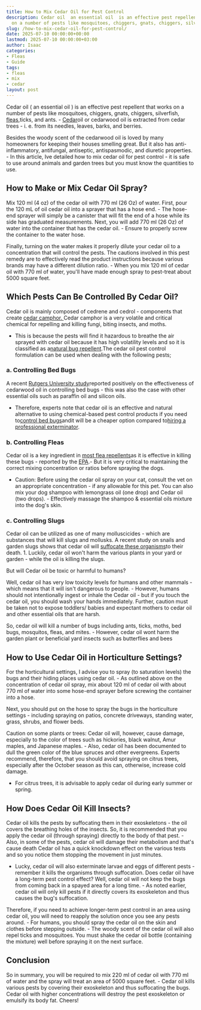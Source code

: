 ```yaml
---
title: How to Mix Cedar Oil for Pest Control
description: Cedar oil  an essential oil  is an effective pest repellent that works
  on a number of pests like mosquitoes, chiggers, gnats, chiggers, silverfish, fleas,...
slug: /how-to-mix-cedar-oil-for-pest-control/
date: 2025-07-10 00:00:00+00:00
lastmod: 2025-07-10 00:00:00+03:00
author: Isaac
categories:
- Fleas
- Guide
tags:
- fleas
- mix
- cedar
layout: post
---
```

Cedar oil ( an essential oil ) is an effective pest repellent that works on a number of pests like mosquitoes, chiggers, gnats, chiggers, silverfish, [fleas](https://pestpolicy.com/are-fleas-nocturnal/),ticks, and ants. - [Cedar](https://pestpolicy.com/best-stain-for-cedar-swing-set/)oil or cedarwood oil is extracted from cedar trees - i. e. from its needles, leaves, barks, and berries.

Besides the woody scent of the cedarwood oil is loved by many homeowners for keeping their houses smelling great. But it also has anti-inflammatory, antifungal, antiseptic, antispasmodic, and diuretic properties. - In this article, Ive detailed how to mix cedar oil for pest control - it is safe to use around animals and garden trees but you must know the quantities to use.

##  How to Make or Mix Cedar Oil Spray?

Mix 120 ml (4 oz) of the cedar oil with 770 ml (26 Oz) of water. First, pour the 120 mL of oil cedar oil into a sprayer that has a hose end. - The hose-end sprayer will simply be a canister that will fit the end of a hose while its side has graduated measurements. Next, you will add 770 ml (26 Oz) of water into the container that has the cedar oil. - Ensure to properly screw the container to the water hose.

Finally, turning on the water makes it properly dilute your cedar oil to a concentration that will control the pests. The cautions involved in this pest remedy are to effectively read the product instructions because various brands may have a different dilution ratio. - When you mix 120 ml of cedar oil with 770 ml of water, you'll have made enough spray to pest-treat about 5000 square feet.

##  Which Pests Can Be Controlled By Cedar Oil?

Cedar oil is mainly composed of cedrene and cedrol - components that create [cedar camphor. ](https://ecommons.cornell.edu/bitstream/handle/1813/56116/cedarwood-oil-MRP-NYSIPM.pdf?sequence=1)Cedar camphor is a very volatile and critical chemical for repelling and killing fungi, biting insects, and moths.

- This is because the pests will find it hazardous to breathe the air sprayed with cedar oil because it has high volatility levels and so it is classified as a[natural bug repellent](http://blogs.ifas.ufl.edu/wakullaco/2017/06/01/native-red-cedar-is-a-natural-insect-repellant/).The cedar oil pest control formulation can be used when dealing with the following pests;

###  a. Controlling Bed Bugs

A recent [Rutgers University study](https://www.rutgers.edu/news)reported positively on the effectiveness of cedarwood oil in controlling bed bugs - this was also the case with other essential oils such as paraffin oil and silicon oils.

- Therefore, experts note that cedar oil is an effective and natural alternative to using chemical-based pest control products if you need to[control bed bugs](https://new-url.com/bed-bugs-vs-other-pests)andit will be a cheaper option compared to[hiring a professional exterminator](https://new-url.com/how-much-do-bed-bug-exterminators-cost/).

###  b. Controlling Fleas

Cedar oil is a key ingredient in [most flea repellents](https://pestpolicy.com/how-to-kill-fleas-on-dogs-naturally-safe-and-fast/)as it is effective in killing these bugs - reported by the [EPA](http://juniper.oregonstate.edu/bibliography/documents/phpSK42c4_epa.pdf).- But it is very critical to maintaining the correct mixing concentration or ratios before spraying the dogs.

- Caution: Before using the cedar oil spray on your cat, consult the vet on an appropriate concentration - if any allowable for this pet. You can also mix your dog shampoo with lemongrass oil (one drop) and Cedar oil (two drops). - Effectively massage the shampoo & essential oils mixture into the dog's skin.

###  c. Controlling Slugs

Cedar oil can be utilized as one of many molluscicides - which are substances that will kill slugs and mollusks. A recent study on snails and garden slugs shows that cedar oil will [suffocate these organisms](https://ucanr.edu/blogs/blogcore/postdetail.cfm?postnum=10540)to their death. 1. Luckily, cedar oil won't harm the various plants in your yard or garden - while the oil is killing the slugs.

But will Cedar oil be toxic or harmful to humans?

Well, cedar oil has very low toxicity levels for humans and other mammals - which means that it will isn't dangerous to people. - However, humans should not intentionally ingest or inhale the Cedar oil - but if you touch the cedar oil, you should wash your hands immediately. Further, caution must be taken not to expose toddlers/ babies and expectant mothers to cedar oil and other essential oils that are harsh.

So, cedar oil will kill a number of bugs including ants, ticks, moths, bed bugs, mosquitos, fleas, and mites. - However, cedar oil wont harm the garden plant or beneficial yard insects such as butterflies and bees

##  How to Use Cedar Oil in Horticulture Settings?

For the horticultural settings, I advise you to spray (to saturation levels) the bugs and their hiding places using cedar oil. - As outlined above on the concentration of cedar oil spray, mix about 120 ml of cedar oil with about 770 ml of water into some hose-end sprayer before screwing the container into a hose.

Next, you should put on the hose to spray the bugs in the horticulture settings - including spraying on patios, concrete driveways, standing water, grass, shrubs, and flower beds.

Caution on some plants or trees: Cedar oil will, however, cause damage, especially to the color of trees such as hickories, black walnut, Amur maples, and Japanese maples. - Also, cedar oil has been documented to dull the green color of the blue spruces and other evergreens. Experts recommend, therefore, that you should avoid spraying on citrus trees, especially after the October season as this can, otherwise, increase cold damage.

- For citrus trees, it is advisable to apply cedar oil during early summer or spring.

##  How Does Cedar Oil Kill Insects?

Cedar oil kills the pests by suffocating them in their exoskeletons - the oil covers the breathing holes of the insects. So, it is recommended that you apply the cedar oil (through spraying) directly to the body of that pest. - Also, in some of the pests, cedar oil will damage their metabolism and that's cause death Cedar oil has a quick knockdown effect on the various tests and so you notice them stopping the movement in just minutes.

- Lucky, cedar oil will also exterminate larvae and eggs of different pests - remember it kills the organisms through suffocation. Does cedar oil have a long-term pest control effect? Well, cedar oil will not keep the bugs from coming back in a spayed area for a long time. - As noted earlier, cedar oil will only kill pests if it directly covers its exoskeleton and thus causes the bug's suffocation.

Therefore, if you need to achieve longer-term pest control in an area using cedar oil, you will need to reapply the solution once you see any pests around. - For humans, you should spray the cedar oil on the skin and clothes before stepping outside. - The woody scent of the cedar oil will also repel ticks and mosquitoes. You must shake the cedar oil bottle (containing the mixture) well before spraying it on the next surface.

##  Conclusion

So in summary, you will be required to mix 220 ml of cedar oil with 770 ml of water and the spray will treat an area of 5000 square feet. - Cedar oil kills various pests by covering their exoskeleton and thus suffocating the bugs. Cedar oil with higher concentrations will destroy the pest exoskeleton or emulsify its body fat. Cheers!
